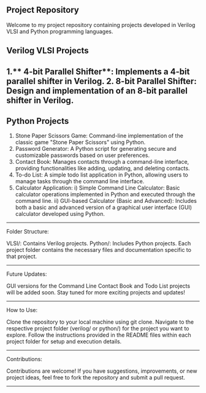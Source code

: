Project Repository
-----------------------------------------------------------------------------------------------------------------------------------------------------------------------
Welcome to my project repository containing projects developed in Verilog VLSI and Python programming languages.

Verilog VLSI Projects
-----------------------------------------------------------------------------------------------------------------------------------------------------------------------
1.** 4-bit Parallel Shifter**: Implements a 4-bit parallel shifter in Verilog.
2. **8-bit Parallel Shifter**: Design and implementation of an 8-bit parallel shifter in Verilog.
-----------------------------------------------------------------------------------------------------------------------------------------------------------------------

Python Projects
-----------------------------------------------------------------------------------------------------------------------------------------------------------------------
1. Stone Paper Scissors Game: Command-line implementation of the classic game "Stone Paper Scissors" using Python.
2. Password Generator: A Python script for generating secure and customizable passwords based on user preferences.
3. Contact Book: Manages contacts through a command-line interface, providing functionalities like adding, updating, and deleting contacts.
4. To-do List: A simple todo list application in Python, allowing users to manage tasks through the command line interface.
5. Calculator Application:
   i) Simple Command Line Calculator: Basic calculator operations implemented in Python and executed through the command line.
  ii) GUI-based Calculator (Basic and Advanced): Includes both a basic and advanced version of a graphical user interface (GUI) calculator developed using Python.
-----------------------------------------------------------------------------------------------------------------------------------------------------------------------
Folder Structure:

VLSI/: Contains Verilog projects.
Python/: Includes Python projects.
Each project folder contains the necessary files and documentation specific to that project.

-----------------------------------------------------------------------------------------------------------------------------------------------------------------------
Future Updates:

GUI versions for the Command Line Contact Book and Todo List projects will be added soon.
Stay tuned for more exciting projects and updates!

-----------------------------------------------------------------------------------------------------------------------------------------------------------------------
How to Use:

Clone the repository to your local machine using git clone.
Navigate to the respective project folder (verilog/ or python/) for the project you want to explore.
Follow the instructions provided in the README files within each project folder for setup and execution details.

-----------------------------------------------------------------------------------------------------------------------------------------------------------------------
Contributions:

Contributions are welcome! If you have suggestions, improvements, or new project ideas, feel free to fork the repository and submit a pull request.

-----------------------------------------------------------------------------------------------------------------------------------------------------------------------
